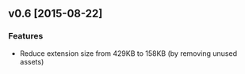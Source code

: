 ## v0.6 [2015-08-22]

### Features
- Reduce extension size from 429KB to 158KB (by removing unused assets)
